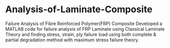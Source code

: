 # Analysis-of-Laminate-Composite
Failure Analysis of Fibre Reinforced Polymer(FRP) Composite
Developed a MATLAB code for failure analysis of FRP Laminate using Classical Laminate Theory and finding stress, strain, ply failure load using both complete & partial degradation method with maximum stress failure theory.
